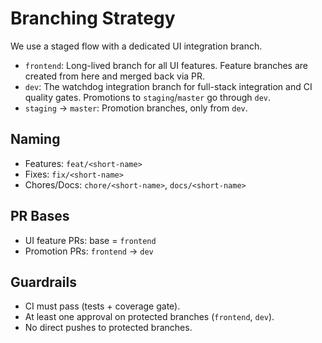 # Branching Strategy

We use a staged flow with a dedicated UI integration branch.

- `frontend`: Long-lived branch for all UI features. Feature branches are created from here and merged back via PR.
- `dev`: The watchdog integration branch for full-stack integration and CI quality gates. Promotions to `staging`/`master` go through `dev`.
- `staging` → `master`: Promotion branches, only from `dev`.

## Naming
- Features: `feat/<short-name>`
- Fixes: `fix/<short-name>`
- Chores/Docs: `chore/<short-name>`, `docs/<short-name>`

## PR Bases
- UI feature PRs: base = `frontend`
- Promotion PRs: `frontend` → `dev`

## Guardrails
- CI must pass (tests + coverage gate).
- At least one approval on protected branches (`frontend`, `dev`).
- No direct pushes to protected branches.
